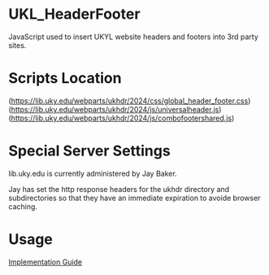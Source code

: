 # UKL_HeaderFooter
JavaScript used to insert UKYL website headers and footers into 3rd party sites.

# Scripts Location
(https://lib.uky.edu/webparts/ukhdr/2024/css/global_header_footer.css)
(https://lib.uky.edu/webparts/ukhdr/2024/js/universalheader.js)
(https://lib.uky.edu/webparts/ukhdr/2024/js/combofootershared.js)

# Special Server Settings
lib.uky.edu is currently administered by Jay Baker.

Jay has set the http response headers for the ukhdr directory and subdirectories so that they have an immediate expiration to avoide browser caching. 

# Usage
[Implementation Guide](https://lib.uky.edu/webparts/ukhdr/2024/dev/doc.html)
